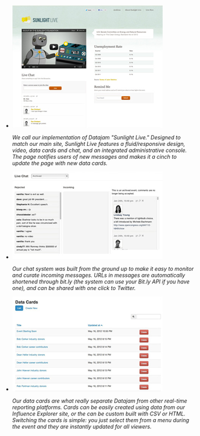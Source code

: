 - ![Sunlight Live](/img/img_fullSite.jpg)

    _We call our implementation of Datajam "Sunlight Live." Designed to match our main site, Sunlight Live features a fluid/responsive design, video, data cards and chat, and an integrated administrative console. The page notifies users of new messages and makes it a cinch to update the page with new data cards._

- ![Live Chat](/img/img_liveChat.jpg)

    _Our chat system was built from the ground up to make it easy to monitor and curate incoming messages. URLs in messages are automatically shortened through bit.ly (the system can use your Bit.ly API if you have one), and can be shared with one click to Twitter._

- ![Data Cards](/img/img_dataCards.jpg)

    _Our data cards are what really separate Datajam from other real-time reporting platforms. Cards can be easily created using data from our Influence Explorer site, or the can be custom built with CSV or HTML. Switching the cards is simple: you just select them from a menu during the event and they are instantly updated for all viewers._
